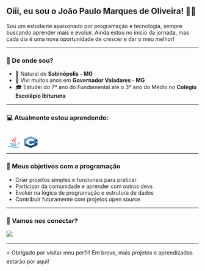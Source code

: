 ## Oiii, eu sou o João Paulo Marques de Oliveira! 👨‍💻

Sou um estudante apaixonado por programação e tecnologia, sempre buscando aprender mais e evoluir. Ainda estou no início da jornada, mas cada dia é uma nova oportunidade de crescer e dar o meu melhor!

---

### 📍 De onde sou?

- 🏡 Natural de **Sabinópolis - MG**
- 🌆 Vivi muitos anos em **Governador Valadares - MG**
- 🎓 Estudei do 7º ano do Fundamental até o 3º ano do Médio no **Colégio Escolápio Ibituruna**

---

### 💻 Atualmente estou aprendendo:

<div style="display: inline_block"><br>
  <img align="center" alt="JP-Java" height="30" width="40" src="https://raw.githubusercontent.com/devicons/devicon/master/icons/java/java-original.svg">
  <img align="center" alt="JP-Cpp" height="30" width="40" src="https://raw.githubusercontent.com/devicons/devicon/master/icons/cplusplus/cplusplus-original.svg">
</div>

---

### 🚀 Meus objetivos com a programação

- Criar projetos simples e funcionais para praticar
- Participar da comunidade e aprender com outros devs
- Evoluir na lógica de programação e estrutura de dados
- Contribuir futuramente com projetos open source

---

### 📲 Vamos nos conectar?

<div>
  <a href="https://instagram.com/joaopxulo" target="_blank"><img src="https://img.shields.io/badge/-Instagram-%23E4405F?style=for-the-badge&logo=instagram&logoColor=white"></a>
</div>

---

⭐️ Obrigado por visitar meu perfil! Em breve, mais projetos e aprendizados estarão por aqui!
